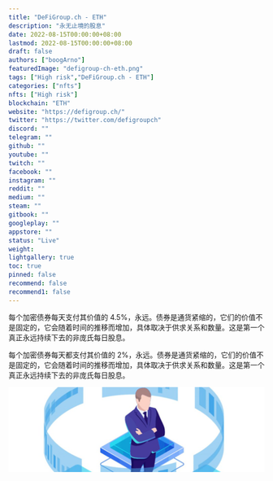 ```yaml
---
title: "DeFiGroup.ch - ETH"
description: "永无止境的股息"
date: 2022-08-15T00:00:00+08:00
lastmod: 2022-08-15T00:00:00+08:00
draft: false
authors: ["boogArno"]
featuredImage: "defigroup-ch-eth.png"
tags: ["High risk","DeFiGroup.ch - ETH"]
categories: ["nfts"]
nfts: ["High risk"]
blockchain: "ETH"
website: "https://defigroup.ch/"
twitter: "https://twitter.com/defigroupch"
discord: ""
telegram: ""
github: ""
youtube: ""
twitch: ""
facebook: ""
instagram: ""
reddit: ""
medium: ""
steam: ""
gitbook: ""
googleplay: ""
appstore: ""
status: "Live"
weight: 
lightgallery: true
toc: true
pinned: false
recommend: false
recommend1: false
---
```

每个加密债券每天支付其价值的 4.5%，永远。债券是通货紧缩的，它们的价值不是固定的，它会随着时间的推移而增加，具体取决于供求关系和数量。这是第一个真正永远持续下去的非庞氏每日股息。

每个加密债券每天都支付其价值的 2%，永远。债券是通货紧缩的，它们的价值不是固定的，它会随着时间的推移而增加，具体取决于供求关系和数量。这是第一个真正永远持续下去的非庞氏每日股息。

![1500x500](1500x500.jpg)
